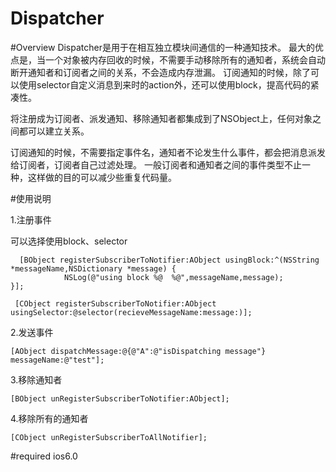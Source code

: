 # Dispatcher
      
#Overview
   Dispatcher是用于在相互独立模块间通信的一种通知技术。
   最大的优点是，当一个对象被内存回收的时候，不需要手动移除所有的通知者，系统会自动断开通知者和订阅者之间的关系，不会造成内存泄漏。
  订阅通知的时候，除了可以使用selector自定义消息到来时的action外，还可以使用block，提高代码的紧凑性。
   
  将注册成为订阅者、派发通知、移除通知者都集成到了NSObject上，任何对象之间都可以建立关系。
  
  订阅通知的时候，不需要指定事件名，通知者不论发生什么事件，都会把消息派发给订阅者，订阅者自己过滤处理。
  一般订阅者和通知者之间的事件类型不止一种，这样做的目的可以减少些重复代码量。



#使用说明

1.注册事件
  
  可以选择使用block、selector
 
 
 
 
      [BObject registerSubscriberToNotifier:AObject usingBlock:^(NSString *messageName,NSDictionary *message) {
                NSLog(@"using block %@  %@",messageName,message);
    }];

     [CObject registerSubscriberToNotifier:AObject usingSelector:@selector(recieveMessageName:message:)];



2.发送事件



    [AObject dispatchMessage:@{@"A":@"isDispatching message"} messageName:@"test"];


3.移除通知者

    [BObject unRegisterSubscriberToNotifier:AObject];
       
4.移除所有的通知者

    [CObject unRegisterSubscriberToAllNotifier];

    
    
    



#required
   ios6.0